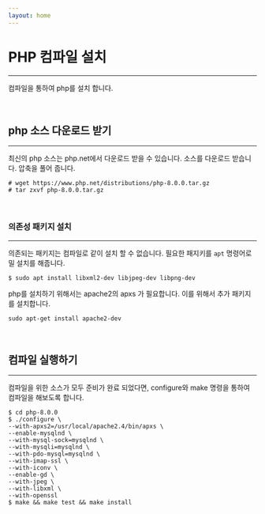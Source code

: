 ```yaml
---
layout: home
---
```


# PHP 컴파일 설치
---
컴파일을 통하여 php를 설치 합니다.

<br>

## php 소스 다운로드 받기
---
최신의 php 소스는 php.net에서 다운로드 받을 수 있습니다.
소스를 다운로드 받습니다. 압축을 풀어 줍니다.

```
# wget https://www.php.net/distributions/php-8.0.0.tar.gz
# tar zxvf php-8.0.0.tar.gz
```

<br>

### 의존성 패키지 설치
---
의존되는 패키지는  컴파일로 같이 설치 할 수 없습니다. 필요한 패지키를 `apt` 명령어로 밀 설치를 해줍니다.

```
$ sudo apt install libxml2-dev libjpeg-dev libpng-dev
```

php를 설치하기 위해서는 apache2의 apxs 가 필요합니다. 이를 위해서 추가 패키지를 설치합니다.

```
sudo apt-get install apache2-dev
```

<br>

## 컴파일 실행하기
---
컴파일을 위한 소스가 모두 준비가 완료 되었다면, configure와 make 명령을 통하여 컴파일을 해보도록 합니다. 

```
$ cd php-8.0.0
$ ./configure \
--with-apxs2=/usr/local/apache2.4/bin/apxs \
--enable-mysqlnd \
--with-mysql-sock=mysqlnd \
--with-mysqli=mysqlnd \
--with-pdo-mysql=mysqlnd \
--with-imap-ssl \
--with-iconv \
--enable-gd \
--with-jpeg \
--with-libxml \
--with-openssl
$ make && make test && make install
```

